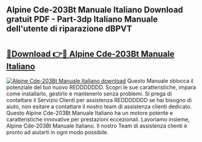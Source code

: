 ## Alpine Cde-203Bt Manuale Italiano Download gratuit PDF - Part-3dp Italiano Manuale dell'utente di riparazione dBPVT

# <h2><a href="http://dfgivdb.blite.top/?on=Alpine+Cde-203Bt+Manuale+Italiano">🔗Download 👉🔴 Alpine Cde-203Bt Manuale Italiano</a></h2>

[![Alpine Cde-203Bt Manuale Italiano download](https://i.imgur.com/lujVjoI.png)](http://dfgivdb.blite.top/?on=Alpine+Cde-203Bt+Manuale+Italiano)
Questo Manuale sblocca il potenziale del tuo nuovo REDDDDDDD. Scopri le sue caratteristiche, impara come installarlo, gestirlo e mantenerlo senza problemi. Si prega di contattare il Servizio Clienti per assistenza REDDDDDDD se hai bisogno di aiuto, non esitare a contattare il nostro team di assistenza clienti dedicato. Questo Alpine Cde-203Bt Manuale Italiano ha un motore potente e caratteristiche innovative per prestazioni eccezionali. Lavoriamo insieme, Alpine Cde-203Bt Manuale Italiano. Il nostro Team di assistenza clienti è pronto ad aiutarti in ogni modo possibile.
